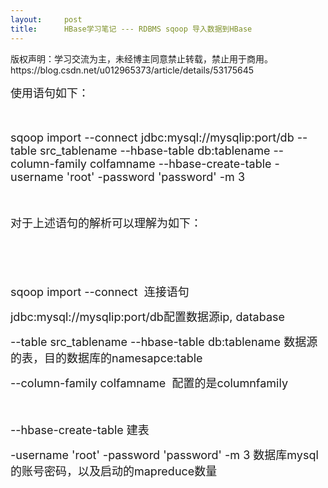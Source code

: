 ```yaml
---
layout:     post
title:      HBase学习笔记 --- RDBMS sqoop 导入数据到HBase
---
```

<div id="article_content" class="article_content clearfix csdn-tracking-statistics" data-pid="blog" data-mod="popu_307" data-dsm="post">
								<div class="article-copyright">
					版权声明：学习交流为主，未经博主同意禁止转载，禁止用于商用。					https://blog.csdn.net/u012965373/article/details/53175645				</div>
								            <link rel="stylesheet" href="https://csdnimg.cn/release/phoenix/template/css/ck_htmledit_views-f76675cdea.css">
						<div class="htmledit_views" id="content_views">
                
<p><span style="font-size:18px;">使用语句如下：</span></p>
<p><span style="font-size:18px;"><br></span></p>
<p><span style="font-size:18px;">sqoop import --connect jdbc:mysql://mysqlip:port/db --table src_tablename --hbase-table db:tablename --column-family colfamname --hbase-create-table -username 'root' -password 'password' -m 3<br></span></p>
<p><span style="font-size:18px;"><br></span></p>
<p><span style="font-size:18px;">对于上述语句的解析可以理解为如下：</span></p>
<p><span style="font-size:18px;"><br></span></p>
<p><span style="font-size:18px;"><br></span></p>
<p><span style="font-size:18px;">sqoop import --connect  连接语句</span><br></p>
<p><span style="font-size:18px;"><span style="font-size:18px;">jdbc:mysql://mysqlip:port/db配置数据源ip, database</span><br></span></p>
<p><span style="font-size:18px;"><span style="font-size:18px;"><span style="font-size:18px;">--table src_tablename --hbase-table db:tablename 数据源的表，目的数据库的namesapce:table</span><br></span></span></p>
<p><span style="font-size:18px;"><span style="font-size:18px;"><span style="font-size:18px;"><span style="font-size:18px;">--column-family colfamname  配置的是columnfamily</span><br></span></span></span></p>
<p><span style="font-size:18px;"><span style="font-size:18px;"><span style="font-size:18px;"><span style="font-size:18px;"><br></span></span></span></span></p>
<p><span style="font-size:18px;"><span style="font-size:18px;"><span style="font-size:18px;"><span style="font-size:18px;">--hbase-create-table 建表</span><br></span></span></span></p>
<p><span style="font-size:18px;"><span style="font-size:18px;"><span style="font-size:18px;"><span style="font-size:18px;"><span style="font-size:18px;">-username 'root' -password 'password' -m 3 数据库mysql的账号密码，以及启动的mapreduce数量</span></span></span></span></span></p>
<p><span style="font-size:18px;"><span style="font-size:18px;"><span style="font-size:18px;"><span style="font-size:18px;"><span style="font-size:18px;"><br></span></span></span></span></span></p>
<p><span style="font-size:18px;"><span style="font-size:18px;"><span style="font-size:18px;"><span style="font-size:18px;"><br></span></span></span></span></p>
            </div>
                </div>